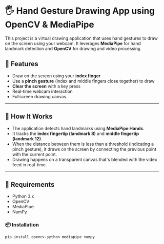 # 🖐️ Hand Gesture Drawing App using OpenCV & MediaPipe

This project is a virtual drawing application that uses hand gestures to draw on the screen using your webcam. It leverages **MediaPipe** for hand landmark detection and **OpenCV** for drawing and video processing.

## 🚀 Features

- Draw on the screen using your **index finger**
- Use a **pinch gesture** (index and middle fingers close together) to draw
- **Clear the screen** with a key press
- Real-time webcam interaction
- Fullscreen drawing canvas

---

## 🧠 How It Works

- The application detects hand landmarks using **MediaPipe Hands**.
- It tracks the **index fingertip (landmark 8)** and **middle fingertip (landmark 12)**.
- When the distance between them is less than a threshold (indicating a pinch gesture), it draws on the screen by connecting the previous point with the current point.
- Drawing happens on a transparent canvas that's blended with the video feed in real-time.

---


## 🧰 Requirements

- Python 3.x
- OpenCV
- MediaPipe
- NumPy

### 📦 Installation

```bash
pip install opencv-python mediapipe numpy
